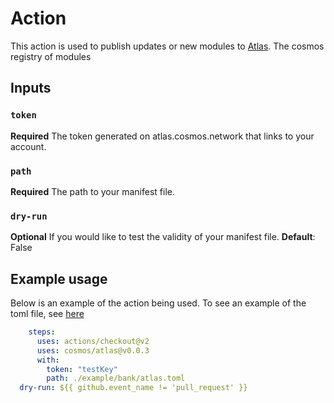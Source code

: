 # Action

This action is used to publish updates or new modules to [Atlas](https://atlas.cosmos.network/). The cosmos registry of modules

## Inputs

### `token`

**Required** The token generated on atlas.cosmos.network that links to your account.

### `path`

**Required** The path to your manifest file.

### `dry-run`

**Optional** If you would like to test the validity of your manifest file.
**Default**: False

## Example usage

Below is an example of the action being used. To see an example of the toml file, see [here](../example/bank/atlas.toml)

```yaml
    steps:
      uses: actions/checkout@v2
      uses: cosmos/atlas@v0.0.3
      with:
        token: "testKey"
        path: ./example/bank/atlas.toml
  dry-run: ${{ github.event_name != 'pull_request' }}
```
